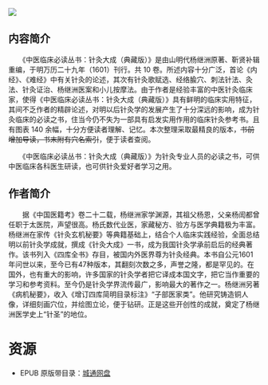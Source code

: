 ![](http://img3m0.ddimg.cn/37/29/25173460-1_u_3.jpg)

## 内容简介

　　《中医临床必读丛书：针灸大成（典藏版）》是由山明代杨继洲原著、靳贤补辑重编，于明万历二十九年（1601）刊行。共 10 卷。所述内容十分广泛，首论《内经》、《难经》中有关针灸的论述，其次有针灸歌赋选、经络腧穴、刺法针法、灸法、针灸证治、杨继洲医案和小儿按摩法。由于作者是经验丰富的中医针灸临床家，使得《中医临床必读丛书：针灸大成（典藏版）》具有鲜明的临床实用特征，其间不乏作者的精辟论述，对明以后针灸学的发展产生了十分深远的影响，成为针灸临床的必读之书，住当今仍不失为一部具有启发实用作用的临床针灸参考书。且有图表 140 余幅，十分方便读者理解、记忆。本次整理采取最精良的版本，~~书前增加导读，书末附有穴名索引~~，便于读者查阅。

　　《中医临床必读丛书：针灸大成（典藏版）》为针灸专业人员的必读之书，可供中医临床各科医生研读，也可供针灸爱好者学习之用。

## 作者简介

　　据《中国医籍考》卷二十二载，杨继洲家学渊源，其祖父杨恩，父亲杨訚都曾任职于太医院，声望很高。杨氏数代业医，家藏秘方、验方与医学典籍极为丰富。杨继洲在家传《针灸玄机秘要》等典籍基础上，结合个人临床实践经验，全面总结明以前针灸学成就，撰成《针灸大成》一书，成为我国针灸学承前启后的经典著作。该书列入《四库全书》存目，被国内外医界尊为针灸经典。本书自公元1601年问世以来，至今已有47种版本，其翻刻次数之多，声誉之隆，都是罕见的。在国外，也有重大的影响，许多国家的针灸学者把它译成本国文字，把它当作重要的学习和参考资料。至今仍是针灸学界流传最广，影响最大的著作之一。杨继洲另著《病机秘要》，收入《增订四库简明目录标注》“子部医家类”。他研究铸造铜人像，详细刻画穴位，并绘图立论，便于钻研。正是这些开创性的成就，奠定了杨继洲医学史上“针圣”的地位。

# 资源

* EPUB 原版带目录：[城通网盘](https://u11215426.pipipan.com/fs/11215426-374358539)
